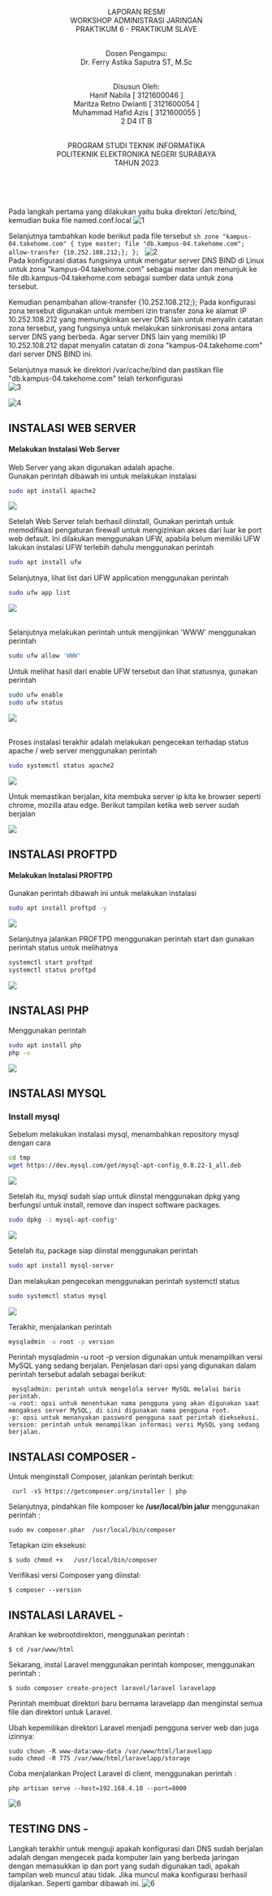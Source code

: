 <p align=center>
LAPORAN RESMI <br>
WORKSHOP ADMINISTRASI JARINGAN </br>
PRAKTIKUM 6 - PRAKTIKUM SLAVE<br><br>

<p align=center>
Dosen Pengampu:<br>
Dr. Ferry Astika Saputra ST, M.Sc<br><br>

<p align=center>
Disusun Oleh:<br>
Hanif Nabila [ 3121600046 ]<br>
Maritza Retno Dwianti [ 3121600054 ]<br>
Muhammad Hafid Azis [ 3121600055 ]<br>
2 D4 IT B<br><br>

<p align=center>
PROGRAM STUDI TEKNIK INFORMATIKA<br>
POLITEKNIK ELEKTRONIKA NEGERI SURABAYA<br>
TAHUN 2023
</p>
<br><br><br>

Pada langkah pertama yang dilakukan yaitu buka direktori /etc/bind, kemudian buka file named.conf.local
![1](https://github.com/hanifnabila/Administrasi-Jaringan/tree/main/img/praktikum6/1.png)

Selanjutnya tambahkan kode berikut pada file tersebut
``sh
zone "kampus-04.takehome.com" {
    type master;
    file "db.kampus-04.takehome.com";
    allow-transfer {10.252.108.212;};
};
``
![2]([img/praktikum6](https://github.com/hanifnabila/Administrasi-Jaringan/tree/main/img/praktikum6)/2.png)
<br>Pada konfigurasi diatas fungsinya untuk mengatur server DNS BIND di Linux untuk zona "kampus-04.takehome.com" sebagai master dan menunjuk ke file db.kampus-04.takehome.com sebagai sumber data untuk zona tersebut.

Kemudian penambahan allow-transfer {10.252.108.212;}; Pada konfigurasi zona tersebut digunakan untuk memberi izin transfer zona ke alamat IP 10.252.108.212 yang memungkinkan server DNS lain untuk menyalin catatan zona tersebut, yang fungsinya untuk melakukan sinkronisasi zona antara server DNS yang berbeda. Agar server DNS lain yang memiliki IP 10.252.108.212 dapat menyalin catatan di zona "kampus-04.takehome.com" dari server DNS BIND ini.

Selanjutnya masuk ke direktori /var/cache/bind dan pastikan file "db.kampus-04.takehome.com" telah terkonfigurasi
<br>
![3]([img/praktikum6](https://github.com/hanifnabila/Administrasi-Jaringan/tree/main/img/praktikum6)/3.png)
<br>

![4]([img/praktikum6](https://github.com/hanifnabila/Administrasi-Jaringan/tree/main/img/praktikum6)/4.png)
<br>
## INSTALASI WEB SERVER

#### Melakukan Instalasi Web Server
Web Server yang akan digunakan adalah apache.
<br> 
Gunakan perintah dibawah ini untuk melakukan instalasi
```bash
sudo apt install apache2
```
![](https://github.com/alvianfazlur/Administrasi-Jaringan/blob/main/Tugas8%20-%20Web%20Server%20%26%20FTP/Foto/install_webserver.jpeg)

Setelah Web Server telah berhasil diinstall, Gunakan perintah untuk memodifikasi pengaturan firewall untuk mengizinkan akses dari luar ke port web default. Ini dilakukan menggunakan UFW, apabila belum memiliki UFW lakukan instalasi UFW terlebih dahulu menggunakan perintah
```bash
sudo apt install ufw
```

Selanjutnya, lihat list dari UFW application menggunakan perintah
```bash
sudo ufw app list
```

![](https://github.com/alvianfazlur/Administrasi-Jaringan/blob/main/Tugas8%20-%20Web%20Server%20%26%20FTP/Foto/ufw_app_list.jpeg)

<br>Selanjutnya melakukan perintah untuk mengijinkan 'WWW' menggunakan perintah
```bash
sudo ufw allow 'WWW'
```

Untuk melihat hasil dari enable UFW tersebut dan lihat statusnya, gunakan perintah
```bash
sudo ufw enable
sudo ufw status
```
![](https://github.com/alvianfazlur/Administrasi-Jaringan/blob/main/Tugas8%20-%20Web%20Server%20%26%20FTP/Foto/ufw_enable.jpeg)

<br>Proses instalasi terakhir adalah melakukan pengecekan terhadap status apache / web server menggunakan perintah
```bash
sudo systemctl status apache2
```
![](https://github.com/alvianfazlur/Administrasi-Jaringan/blob/main/Tugas8%20-%20Web%20Server%20%26%20FTP/Foto/status_apache2.jpeg)

Untuk memastikan berjalan, kita membuka server ip kita ke browser seperti chrome, mozilla atau edge. Berikut tampilan ketika web server sudah berjalan

![](https://github.com/alvianfazlur/Administrasi-Jaringan/blob/main/Tugas8%20-%20Web%20Server%20%26%20FTP/Foto/web_server_loaded.jpeg)

## INSTALASI PROFTPD

#### Melakukan Instalasi PROFTPD

Gunakan perintah dibawah ini untuk melakukan instalasi
```bash
sudo apt install proftpd -y
```
![](https://github.com/alvianfazlur/Administrasi-Jaringan/blob/main/Tugas8%20-%20Web%20Server%20%26%20FTP/Foto/install_proftpd.jpeg)

Selanjutnya jalankan PROFTPD menggunakan perintah start dan gunakan perintah status untuk melihatnya
```bash
systemctl start proftpd
systemctl status proftpd
 ```
 ![](https://github.com/alvianfazlur/Administrasi-Jaringan/blob/main/Tugas8%20-%20Web%20Server%20%26%20FTP/Foto/start_proftpd.jpeg)


## INSTALASI PHP 

 Menggunakan perintah
 ```bash
 sudo apt install php
 php -v
 ```
 ![](https://github.com/alvianfazlur/Administrasi-Jaringan/blob/main/Tugas8%20-%20Web%20Server%20%26%20FTP/Foto/cek_php.jpeg)


## INSTALASI MYSQL 

### Install mysql
 
 Sebelum melakukan instalasi mysql, menambahkan repository mysql dengan cara
 ```bash
 cd tmp
 wget https://dev.mysql.com/get/mysql-apt-config_0.8.22-1_all.deb
 ```
 ![](https://github.com/alvianfazlur/Administrasi-Jaringan/blob/main/Tugas8%20-%20Web%20Server%20%26%20FTP/Foto/save_package_mysql.jpeg)
 
 Setelah itu, mysql sudah siap untuk diinstal menggunakan dpkg yang berfungsi untuk install, remove dan inspect software packages.
 
 ```bash
 sudo dpkg -i mysql-apt-config*
 ```
 ![](https://github.com/alvianfazlur/Administrasi-Jaringan/blob/main/Tugas8%20-%20Web%20Server%20%26%20FTP/Foto/dpkg_mysql.jpeg)
 
 Setelah itu, package siap diinstal menggunakan perintah
 ```bash
 sudo apt install mysql-server
 ```
 Dan melakukan pengecekan menggunakan perintah systemctl status
 ```bash
 sudo systemctl status mysql
 ```
 ![](https://github.com/alvianfazlur/Administrasi-Jaringan/blob/main/Tugas8%20-%20Web%20Server%20%26%20FTP/Foto/status_mysql.jpeg)
 
 Terakhir, menjalankan perintah 
 ```bash
 mysqladmin -u root -p version
 ```
 Perintah mysqladmin -u root -p version digunakan untuk menampilkan versi MySQL yang sedang berjalan. Penjelasan dari opsi yang digunakan dalam perintah tersebut adalah sebagai berikut:

     mysqladmin: perintah untuk mengelola server MySQL melalui baris perintah.
    -u root: opsi untuk menentukan nama pengguna yang akan digunakan saat mengakses server MySQL, di sini digunakan nama pengguna root.
    -p: opsi untuk menanyakan password pengguna saat perintah dieksekusi.
    version: perintah untuk menampilkan informasi versi MySQL yang sedang berjalan.


## INSTALASI COMPOSER -

Untuk menginstall Composer, jalankan perintah berikut:

 ```
  curl -sS https://getcomposer.org/installer | php
 ```

Selanjutnya, pindahkan file komposer ke  **/usr/local/bin jalur** menggunakan perintah : 

 ```
 sudo mv composer.phar  /usr/local/bin/composer
 ```
 
 Tetapkan izin eksekusi:

 ```
$ sudo chmod +x   /usr/local/bin/composer
 ```

Verifikasi versi Composer yang diinstal:

 ```
$ composer --version
```

## INSTALASI LARAVEL -

Arahkan ke webrootdirektori, menggunakan perintah :

 ```
$ cd /var/www/html
```

Sekarang, instal Laravel menggunakan perintah komposer, menggunakan perintah :

 ```
$ sudo composer create-project laravel/laravel laravelapp
```

Perintah membuat direktori baru bernama  laravelapp dan menginstal semua file dan direktori untuk Laravel.

Ubah kepemilikan direktori Laravel menjadi pengguna server web dan juga izinnya:

 ```
sudo chown -R www-data:www-data /var/www/html/laravelapp
sudo chmod -R 775 /var/www/html/laravelapp/storage
```

Coba menjalankan Project Laravel di client, menggunakan perintah : 

```
php artisan serve --host=192.168.4.10 --port=8000
```

![6](https://github.com/hanifnabila/Administrasi-Jaringan/tree/main/img/praktikum6/6.jpg)


## TESTING DNS - 
Langkah terakhir untuk menguji apakah konfigurasi dari DNS sudah berjalan adalah dengan mengecek pada komputer lain yang berbeda jaringan dengan memasukkan ip dan port yang sudah digunakan tadi, apakah tampilan web muncul atau tidak. Jika muncul maka konfigurasi berhasil dijalankan. Seperti gambar dibawah ini.
![6](https://github.com/hanifnabila/Administrasi-Jaringan/tree/main/img/praktikum6/5.png)
